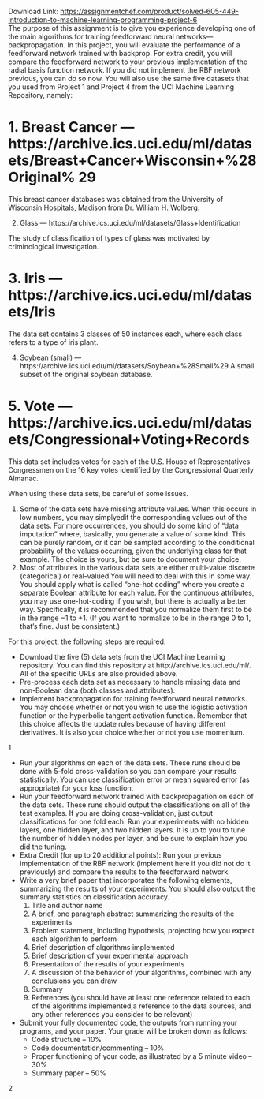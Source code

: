Download Link: https://assignmentchef.com/product/solved-605-449-introduction-to-machine-learning-programming-project-6
<br>
The purpose of this assignment is to give you experience developing one of the main algorithms for training feedforward neural networks—backpropagation. In this project, you will evaluate the performance of a feedforward network trained with backprop. For extra credit, you will compare the feedforward network to your previous implementation of the radial basis function network. If you did not implement the RBF network previous, you can do so now. You will also use the same five datasets that you used from Project 1 and Project 4 from the UCI Machine Learning Repository, namely:

<h1>1. Breast Cancer — https://archive.ics.uci.edu/ml/datasets/Breast+Cancer+Wisconsin+%28Original% 29</h1>

This breast cancer databases was obtained from the University of Wisconsin Hospitals, Madison from Dr. William H. Wolberg.

<ol start="2">

 <li>Glass — https://archive.ics.uci.edu/ml/datasets/Glass+Identification</li>

</ol>

The study of classification of types of glass was motivated by criminological investigation.

<h1>3. Iris — https://archive.ics.uci.edu/ml/datasets/Iris</h1>

The data set contains 3 classes of 50 instances each, where each class refers to a type of iris plant.

<ol start="4">

 <li>Soybean (small) — https://archive.ics.uci.edu/ml/datasets/Soybean+%28Small%29 A small subset of the original soybean database.</li>

</ol>

<h1>5. Vote — https://archive.ics.uci.edu/ml/datasets/Congressional+Voting+Records</h1>

This data set includes votes for each of the U.S. House of Representatives Congressmen on the 16 key votes identified by the Congressional Quarterly Almanac.

When using these data sets, be careful of some issues.

<ol>

 <li>Some of the data sets have missing attribute values. When this occurs in low numbers, you may simplyedit the corresponding values out of the data sets. For more occurrences, you should do some kind of “data imputation” where, basically, you generate a value of some kind. This can be purely random, or it can be sampled according to the conditional probability of the values occurring, given the underlying class for that example. The choice is yours, but be sure to document your choice.</li>

 <li>Most of attributes in the various data sets are either multi-value discrete (categorical) or real-valued.You will need to deal with this in some way. You should apply what is called “one-hot coding” where you create a separate Boolean attribute for each value. For the continuous attributes, you may use one-hot-coding if you wish, but there is actually a better way. Specifically, it is recommended that you normalize them first to be in the range −1 to +1. (If you want to normalize to be in the range 0 to 1, that’s fine. Just be consistent.)</li>

</ol>

For this project, the following steps are required:

<ul>

 <li>Download the five (5) data sets from the UCI Machine Learning repository. You can find this repository at http://archive.ics.uci.edu/ml/. All of the specific URLs are also provided above.</li>

 <li>Pre-process each data set as necessary to handle missing data and non-Boolean data (both classes and attributes).</li>

 <li>Implement backpropagation for training feedforward neural networks. You may choose whether or not you wish to use the logistic activation function or the hyperbolic tangent activation function. Remember that this choice affects the update rules because of having different derivatives. It is also your choice whether or not you use momentum.</li>

</ul>

1

<ul>

 <li>Run your algorithms on each of the data sets. These runs should be done with 5-fold cross-validation so you can compare your results statistically. You can use classification error or mean squared error (as appropriate) for your loss function.</li>

 <li>Run your feedforward network trained with backpropagation on each of the data sets. These runs should output the classifications on all of the test examples. If you are doing cross-validation, just output classifications for one fold each. Run your experiments with no hidden layers, one hidden layer, and two hidden layers. It is up to you to tune the number of hidden nodes per layer, and be sure to explain how you did the tuning.</li>

 <li>Extra Credit (for up to 20 additional points): Run your previous implementation of the RBF network (implement here if you did not do it previously) and compare the results to the feedforward network.</li>

 <li>Write a very brief paper that incorporates the following elements, summarizing the results of your experiments. You should also output the summary statistics on classification accuracy.

  <ol>

   <li>Title and author name</li>

   <li>A brief, one paragraph abstract summarizing the results of the experiments</li>

   <li>Problem statement, including hypothesis, projecting how you expect each algorithm to perform</li>

   <li>Brief description of algorithms implemented</li>

   <li>Brief description of your experimental approach</li>

   <li>Presentation of the results of your experiments</li>

   <li>A discussion of the behavior of your algorithms, combined with any conclusions you can draw</li>

   <li>Summary</li>

   <li>References (you should have at least one reference related to each of the algorithms implemented,a reference to the data sources, and any other references you consider to be relevant)</li>

  </ol></li>

 <li>Submit your fully documented code, the outputs from running your programs, and your paper. Your grade will be broken down as follows:

  <ul>

   <li>Code structure – 10%</li>

   <li>Code documentation/commenting – 10%</li>

   <li>Proper functioning of your code, as illustrated by a 5 minute video – 30%</li>

   <li>Summary paper – 50%</li>

  </ul></li>

</ul>

2